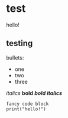 # test
hello!

## testing
bullets:
- one
- two
- three

*italics*
**bold**
***bold italics***

```
fancy code block
print("hello!")
```
